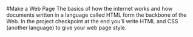 #Make a Web Page
The basics of how the internet works and how documents written in a language called HTML form the backbone of the Web. In the project checkpoint at the end you’ll write HTML and CSS (another language) to give your web page style.
